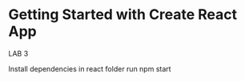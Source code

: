 # Getting Started with Create React App
LAB 3 


Install dependencies in react folder
run npm start 


